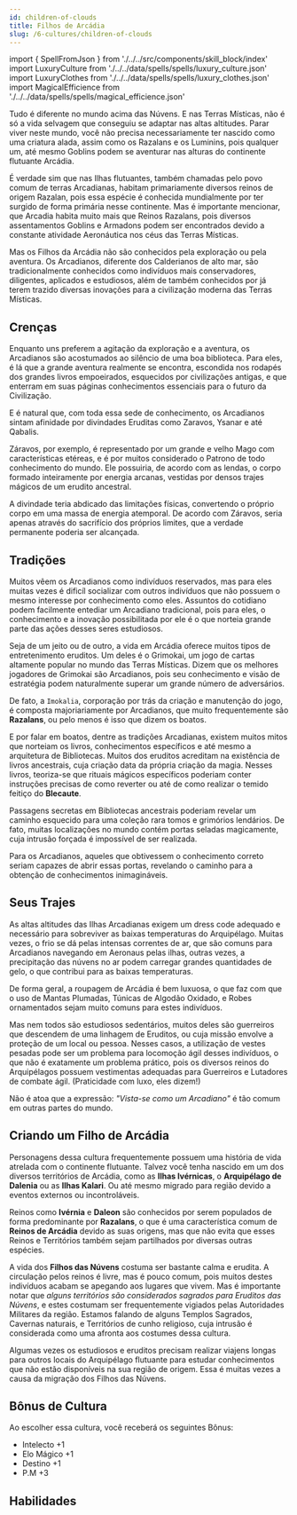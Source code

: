 ```yaml
---
id: children-of-clouds
title: Filhos de Arcádia
slug: /6-cultures/children-of-clouds
---
```


import { SpellFromJson } from './../../src/components/skill_block/index'
import LuxuryCulture from './../../data/spells/spells/luxury_culture.json'
import LuxuryClothes from './../../data/spells/spells/luxury_clothes.json'
import MagicalEfficience from './../../data/spells/spells/magical_efficience.json'

Tudo é diferente no mundo acima das Núvens. E nas Terras Místicas, não é só a vida selvagem que conseguiu se adaptar nas altas altitudes. Parar viver neste mundo, você não precisa necessariamente ter nascido como uma criatura alada, assim como os Razalans e os Luminins, pois qualquer um, até mesmo Goblins podem se aventurar nas alturas do continente flutuante Arcádia.

É verdade sim que nas Ilhas flutuantes, também chamadas pelo povo comum de terras Arcadianas, habitam primariamente diversos reinos de origem Razalan, pois essa espécie é conhecida mundialmente por ter surgido de forma primária nesse continente. Mas é importante mencionar, que Arcadia habita muito mais que Reinos Razalans, pois diversos assentamentos Goblins e Armadons podem ser encontrados devido a constante atividade Aeronáutica nos céus das Terras Místicas.

Mas os Filhos da Arcádia não são conhecidos pela exploração ou pela aventura.
Os Arcadianos, diferente dos Calderianos de alto mar, são tradicionalmente conhecidos como indivíduos mais conservadores, diligentes, aplicados e estudiosos, além de também conhecidos por já terem trazido diversas inovações para a civilização moderna das Terras Místicas.

## Crenças

Enquanto uns preferem a agitação da exploração e a aventura, os Arcadianos são acostumados ao silêncio de uma boa biblioteca. Para eles, é lá que a grande aventura realmente se encontra, escondida nos rodapés dos grandes livros empoeirados, esquecidos por civilizações antigas, e que enterram em suas páginas conhecimentos essenciais para o futuro da Civilização.

E é natural que, com toda essa sede de conhecimento, os Arcadianos sintam afinidade por divindades Eruditas como Zaravos, Ysanar e até Qabalis.

Záravos, por exemplo, é representado por um grande e velho Mago com características etéreas, e é por muitos considerado o Patrono de todo conhecimento do mundo. Ele possuiria, de acordo com as lendas, o corpo formado inteiramente por energia arcanas, vestidas por densos trajes mágicos de um erudito ancestral.

A divindade teria abdicado das limitações físicas, convertendo o próprio corpo em uma massa de energia atemporal. De acordo com Záravos, seria apenas através do sacrifício dos próprios limites, que a verdade permanente poderia ser alcançada.

## Tradições

Muitos vêem os Arcadianos como indivíduos reservados, mas para eles muitas vezes é dificíl socializar com outros indivíduos que não possuem o mesmo interesse por conhecimento como eles.
Assuntos do cotidiano podem facilmente entediar um Arcadiano tradicional, pois para eles, o conhecimento e a inovação possibilitada por ele é o que norteia grande parte das ações desses seres estudiosos.

Seja de um jeito ou de outro, a vida em Arcádia oferece muitos tipos de entretenimento eruditos. Um deles é o Grimokai, um jogo de cartas altamente popular no mundo das Terras Místicas.
Dizem que os melhores jogadores de Grimokai são Arcadianos, pois seu conhecimento e visão de estratégia podem naturalmente superar um grande número de adversários.

De fato, a `Imokalia`, corporação por trás da criação e manutenção do jogo, é composta majoriariamente por Arcadianos, que muito frequentemente são **Razalans**, ou pelo menos é isso que dizem os boatos.

E por falar em boatos, dentre as tradições Arcadianas, existem muitos mitos que norteiam os livros, conhecimentos específicos e até mesmo a arquitetura de Bibliotecas.
Muitos dos eruditos acreditam na existência de livros ancestrais, cuja criação data da própria criação da magia. Nesses livros, teoriza-se que rituais mágicos específicos poderiam conter instruções precisas de como reverter ou até de como realizar o temido feitiço do **Blecaute**.

Passagens secretas em Bibliotecas ancestrais poderiam revelar um caminho esquecido para uma coleção rara tomos e grimórios lendários.
De fato, muitas localizações no mundo contém portas seladas magicamente, cuja intrusão forçada é impossível de ser realizada.

Para os Arcadianos, aqueles que obtivessem o conhecimento correto seriam capazes de abrir essas portas, revelando o caminho para a obtenção de conhecimentos inimagináveis.

## Seus Trajes

As altas altitudes das Ilhas Arcadianas exigem um dress code adequado e necessário para sobreviver as baixas temperaturas do Arquipélago.
Muitas vezes, o frio se dá pelas intensas correntes de ar, que são comuns para Arcadianos navegando em Aeronaus pelas ilhas, outras vezes, a precipitação das núvens no ar podem carregar grandes quantidades de gelo, o que contribui para as baixas temperaturas.

De forma geral, a roupagem de Arcádia é bem luxuosa, o que faz com que o uso de Mantas Plumadas, Túnicas de Algodão Oxidado, e Robes ornamentados sejam muito comuns para estes indivíduos.

Mas nem todos são estudiosos sedentários, muitos deles são guerreiros que descendem de uma linhagem de Eruditos, ou cuja missão envolve a proteção de um local ou pessoa.
Nesses casos, a utilização de vestes pesadas pode ser um problema para locomoção ágil desses indivíduos, o que não é exatamente um problema prático, pois os diversos reinos do Arquipélagos possuem vestimentas adequadas para Guerreiros e Lutadores de combate ágil. (Praticidade com luxo, eles dizem!)

Não é atoa que a expressão: *"Vista-se como um Arcadiano"* é tão comum em outras partes do mundo.

## Criando um Filho de Arcádia

Personagens dessa cultura frequentemente possuem uma história de vida atrelada com o continente flutuante. Talvez você tenha nascido em um dos diversos territórios de Arcádia, como as **Ilhas Ivérnicas**, o **Arquipélago de Dalenia** ou as **Ilhas Kalari**. Ou até mesmo migrado para região devido a eventos externos ou incontroláveis.

Reinos como **Ivérnia** e **Daleon** são conhecidos por serem populados de forma predominante por **Razalans**,  o que é uma característica comum de **Reinos de Arcádia** devido as suas origens, mas que não evita que esses Reinos e Territórios também sejam partilhados por diversas outras espécies.

A vida dos **Filhos das Núvens** costuma ser bastante calma e erudita. A circulação pelos reinos é livre, mas é pouco comum, pois muitos destes indivíduos acabam se apegando aos lugares que vivem.
Mas é importante notar que *alguns territórios são considerados sagrados para Eruditos das Núvens*, e estes costumam ser frequentemente vigiados pelas Autoridades Militares da região.
Estamos falando de alguns Templos Sagrados, Cavernas naturais, e Territórios de cunho religioso, cuja intrusão é considerada como uma afronta aos costumes dessa cultura.

Algumas vezes os estudiosos e eruditos precisam realizar viajens longas para outros locais do Arquipélago flutuante para estudar conhecimentos que não estão disponíveis na sua região de origem. Essa é muitas vezes a causa da migração dos Filhos das Núvens.

## Bônus de Cultura

Ao escolher essa cultura, você receberá os seguintes Bônus:

- Intelecto +1
- Elo Mágico +1
- Destino +1
- P.M +3

## Habilidades

<SpellFromJson spellData={LuxuryCulture} />
<SpellFromJson spellData={LuxuryClothes} />
<SpellFromJson spellData={MagicalEfficience} />
